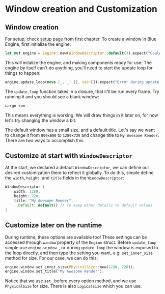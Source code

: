 # Window creation and Customization

## Window creation

For setup, check [setup](https://aryanpurtech.github.io/BlueEngineDocs/first_chapter/setup.html) page from first chapter. To create a window in Blue Engine, first initialize the engine:

```rust
let mut engine = Engine::new(WindowDescriptor::default()).expect("Couldn't init the Engine"); 
```

This will initalize the engine, and making components ready for use. The engine by itself can't do anything, you'll need to start the update loop for things to happen:

```rust
engine.update_loop(move |_, _| {}, vec![]).expect("Error during update loop");
```

The `update_loop` function takes in a closure, that it'll be run every frame. Try running it and you should see a blank window:

```bash
cargo run
```

This means everything is working. We will draw things in it later on, for now let's try changing the window a bit.

The default window has a small size, and a default title. Let's say we want to change it from `800x600` to `1280x720` and change title to `My Awesome Render`. There are two ways to accomplish this.

## Customize at start with `WindowDescriptor`

At the start, we declared a default `WindowDescriptor`, we can define our desired customization there to reflect it globally. To do this, simple define the `width`, `height`, and `title` fields in the `WindowDescriptor`:

```rust
WindowDescriptor {
    width: 1280,
    height: 720,
    title: "My Awesome Render",
    ..Default::default() // To keep other details to default values
}
```

## Customize later on the runtime

During runtime, these options are available too! These settings can be accessed through `window` property of the `Engine` struct. Before `update_loop` simple use `engine.window.`, or during `update_loop` the window is exposed to the loop directly, and then type the setting you want, e.g. `set_inner_size` method for size. For our case, we can do this:

```rust
engine.window.set_inner_size(PhysicalSize::new(1280, 720));
engine.window.set_title("My Awesome Render");
```

Notice that we use `set_` before every option method, and we use `PhysicalSize` for size. There is also `LogicalSize` which you can use.
